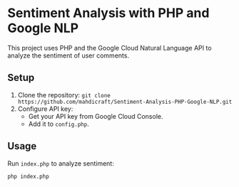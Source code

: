 # Sentiment Analysis with PHP and Google NLP

This project uses PHP and the Google Cloud Natural Language API to analyze the sentiment of user comments.

## Setup
1. Clone the repository: `git clone https://github.com/mahdicraft/Sentiment-Analysis-PHP-Google-NLP.git`
2. Configure API key:
   - Get your API key from Google Cloud Console.
   - Add it to `config.php`.

## Usage
Run `index.php` to analyze sentiment:
```bash
php index.php

